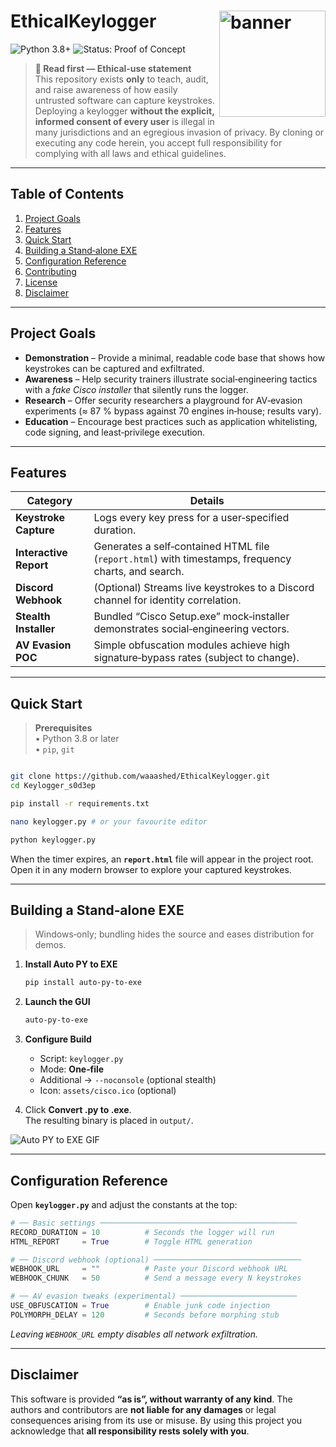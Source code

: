 # EthicalKeylogger <img align="right" height="170" src="https://moonlock.com/2023/09/Keylogger-analysis-header.png" alt="banner" />

![Python 3.8+](https://img.shields.io/badge/python-3.8%2B-blue.svg)
![Status: Proof of Concept](https://img.shields.io/badge/status-POC-orange.svg)

> **🛑 Read first — Ethical‑use statement**  
> This repository exists **only** to teach, audit, and raise awareness of how easily untrusted software can capture keystrokes.  
> Deploying a keylogger **without the explicit, informed consent of every user** is illegal in many jurisdictions and an egregious invasion of privacy. By cloning or executing any code herein, you accept full responsibility for complying with all laws and ethical guidelines.

---

## Table of Contents
1. [Project Goals](#project-goals)  
2. [Features](#features)  
3. [Quick Start](#quick-start)  
4. [Building a Stand‑alone EXE](#building-a-stand-alone-exe)  
5. [Configuration Reference](#configuration-reference)  
6. [Contributing](#contributing)  
7. [License](#license)  
8. [Disclaimer](#disclaimer)  

---

## Project Goals

* **Demonstration** – Provide a minimal, readable code base that shows how keystrokes can be captured and exfiltrated.  
* **Awareness** – Help security trainers illustrate social‑engineering tactics with a *fake Cisco installer* that silently runs the logger.  
* **Research** – Offer security researchers a playground for AV‑evasion experiments (≈ 87 % bypass against 70 engines in‑house; results vary).  
* **Education** – Encourage best practices such as application whitelisting, code signing, and least‑privilege execution.  

---

## Features

| Category | Details |
|----------|---------|
| **Keystroke Capture** | Logs every key press for a user‑specified duration. |
| **Interactive Report** | Generates a self‑contained HTML file (`report.html`) with timestamps, frequency charts, and search. |
| **Discord Webhook** | (Optional) Streams live keystrokes to a Discord channel for identity correlation. |
| **Stealth Installer** | Bundled “Cisco Setup.exe” mock‑installer demonstrates social‑engineering vectors. |
| **AV Evasion POC** | Simple obfuscation modules achieve high signature‑bypass rates (subject to change). |

---

## Quick Start

> **Prerequisites**  
> • Python 3.8 or later  
> • `pip`, `git`

```bash

git clone https://github.com/waaashed/EthicalKeylogger.git
cd Keylogger_s0d3ep

pip install -r requirements.txt

nano keylogger.py # or your favourite editor

python keylogger.py
```

When the timer expires, an **`report.html`** file will appear in the project root. Open it in any modern browser to explore your captured keystrokes.

---

## Building a Stand‑alone EXE

> Windows‑only; bundling hides the source and eases distribution for demos.

1. **Install Auto PY to EXE**

   ```bash
   pip install auto-py-to-exe
   ```

2. **Launch the GUI**

   ```bash
   auto-py-to-exe
   ```

3. **Configure Build**
   * Script: `keylogger.py`  
   * Mode: **One‑file**  
   * Additional → `--noconsole` (optional stealth)  
   * Icon: `assets/cisco.ico` (optional)  

4. Click **Convert .py to .exe**.  
   The resulting binary is placed in `output/`.

![Auto PY to EXE GIF](https://s13.gifyu.com/images/S0BmI.gif)

---

## Configuration Reference

Open **`keylogger.py`** and adjust the constants at the top:

```python
# ── Basic settings ────────────────────────────────────────────
RECORD_DURATION = 10          # Seconds the logger will run
HTML_REPORT     = True        # Toggle HTML generation

# ── Discord webhook (optional) ─────────────────────────────────
WEBHOOK_URL     = ""          # Paste your Discord webhook URL
WEBHOOK_CHUNK   = 50          # Send a message every N keystrokes

# ── AV evasion tweaks (experimental) ──────────────────────────
USE_OBFUSCATION = True        # Enable junk code injection
POLYMORPH_DELAY = 120         # Seconds before morphing stub
```

*Leaving `WEBHOOK_URL` empty disables all network exfiltration.*


---

## Disclaimer

This software is provided **“as is”, without warranty of any kind**. The authors and contributors are **not liable for any damages** or legal consequences arising from its use or misuse. By using this project you acknowledge that **all responsibility rests solely with you**.
